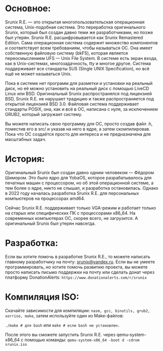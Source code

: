 # Основное:

Srunix R.E. — это открытая многопользовательская операционная система, Unix-подобная система. Это переработка оригинального Srunix, который был создан давно теми же разработчиками, но позже был утерян.
Srunix R.E. расшифровывается как Srunix Remastered Edition. Сама операционная система содержит множество компонентов и соответствует всем требованиям, чтобы называться ОС. Она имеет собственную файловую систему (bkFS), которая является переосмыслением UFS — Unix File System. В системе есть экран входа, как в Unix-системах, многозадачность, tty и многое другое. Система поддерживает все стандарты SUS (Single UNIX Specification), но всё ещё не может называться Unix.

Пока в системе нет программ для разметки и установки на реальный диск, но её можно установить на реальный диск с помощью LiveCD Linux или BSD. Оригинальный Srunix распространялся под лицензией BSD, Srunix R.E. не нарушает традицию и также распространяется под открытой лицензией BSD 3.0. Файловая система поддерживает стандарты POSIX, она, как и всё в ОС, написана с нуля, за исключением GRUB2, который загружает систему.

Вы можете написать свою программу для ОС, просто создав файл .h, поместив его в src/ и указав на него в ядре, а затем скомпилировав. Пока что ОС создаётся просто для интереса и не предназначена для масштабных задач.
# История:

Оригинальный Srunix был создан давно одним человеком — Фёдором Шимором. Это было ядро для YobaOS, которое разрабатывалось для печатных машин с процессором, но об этой операционной системе, а тем более о ядре, никто не слышал, и разработка остановилась. Однако в 2022 году началась разработка Srunix R.E. для персональных компьютеров на процессорах amd64.

Сейчас Srunix R.E. поддерживает только VGA-режим и работает только на старых или специфических ПК с процессорами x86_64. На современных компьютерах ОС, скорее всего, не загрузится. А оригинальный Srunix был утерян навсегда.
# Разработка:

Если вы хотите помочь в разработке Srunix R.E., то можете написать главному разработчику на почту: srunix@yandex.ru. Если вы не умеете программировать, но хотите помочь развитию проекта, вы можете просто написать письмо поддержки на почту или сделать донат через платформу DonationAlerts:
`https://www.donationalerts.com/r/srunix`
# Компиляция ISO:

Скачайте зависимости для компиляции: `nasm, gcc, binutils, grub2, xorriso, make`, затем используйте один из Make-файлов:

`./make # для bash`
или
`make # если bash не установлен.`

После этого вы сможете запустить Srunix R.E. через qemu-system-x86_64 с помощью команды:
`qemu-system-x86_64 -boot d -cdrom srunix.iso`
